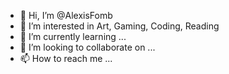 - 👋 Hi, I’m @AlexisFomb
- 👀 I’m interested in Art, Gaming, Coding, Reading
- 🌱 I’m currently learning ...
- 💞️ I’m looking to collaborate on ...
- 📫 How to reach me ...

<!---
AlexisFomb/AlexisFomb is a ✨ special ✨ repository because its `README.md` (this file) appears on your GitHub profile.
You can click the Preview link to take a look at your changes.
--->
